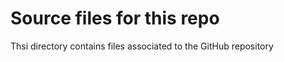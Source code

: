 Source files for this repo
=====

Thsi directory contains files associated to the GitHub repository
